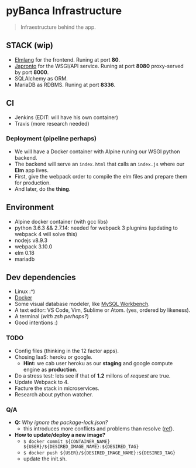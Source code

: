 # pyBanca Infrastructure

>Infraestructure behind the app.

## STACK (wip)

- [Elmlang](http://elm-lang.org/) for the frontend. Runing at port **80**.
- [Japronto](https://github.com/squeaky-pl/japronto) for the WSGI/API service. Runing at port **8080** proxy-served by port **8000**.
- SQLAlchemy as ORM.
- MariaDB as RDBMS. Runing at port **8336**.

## CI

- Jenkins (EDIT: will have his own container)
- Travis (more research needed)

### Deployment (pipeline perhaps)

- We will have a Docker container with Alpine runing our WSGI python backend.
- The backend will serve an `index.html` that calls an `index.js` where our **Elm** app lives.
- First, give the webpack order to compile the elm files and prepare them for production.
- And later, do the **thing**.

## Environment

- Alpine docker container (with gcc libs)
- python 3.6.3 && 2.7.14: needed for webpack 3 plugnins (updating to webpack 4 will solve this)
- nodejs v8.9.3
- webpack 3.10.0
- elm 0.18
- mariadb

## Dev dependencies

- Linux :^)
- [Docker](https://github.com/arieljimenez/configx/blob/Elementary/apps/docker.sh)
- Some visual database modeler, like [MySQL Workbench](https://www.mysql.com/products/workbench/).
- A text editor: VS Code, Vim, Sublime or Atom. (yes, ordered by likeness).
- A terminal (_with zsh perhaps?_)
- Good intentions :)

### TODO

- Config files (thinking in the 12 factor apps).
- Chosing IaaS: heroku or google.
  - **Hint:** we cab user heroku as our **staging** and google compute engine as **production**.
- Do a stress test: lets see if that of **1.2** millons of *request* are true.
- Update Webpack to 4.
- Facture the stack in microservices.
- Research about python watcher.

### Q/A

- **Q:** _Why ignore the package-lock.json?_
  - this introduces more conflicts and problems than resolve ([ref](https://stackoverflow.com/questions/44297803/package-lock-json-role)).
- **How to update/deploy a new image?**
  - `$ docker commit ${CONTAINER_NAME} ${USER}/${DESIRED_IMAGE_NAME}:${DESIRED_TAG}`
  - `$ docker push ${USER}/${DESIRED_IMAGE_NAME}:${DESIRED_TAG}`
  - update the init.sh.
